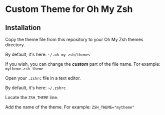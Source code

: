# Custom Theme for Oh My Zsh

## Installation

Copy the theme file from this repository to your Oh My Zsh themes directory.

By default, it's here: `~/.oh-my-zsh/themes`

If you wish, you can change the ***custom*** part of the file name. For example: `mytheme.zsh-theme`

Open your `.zshrc` file in a text editor.

By default, it's here: `~/.zshrc`

Locate the `ZSH_THEME` line.

Add the name of the theme. For example: `ZSH_THEME="mytheme"`